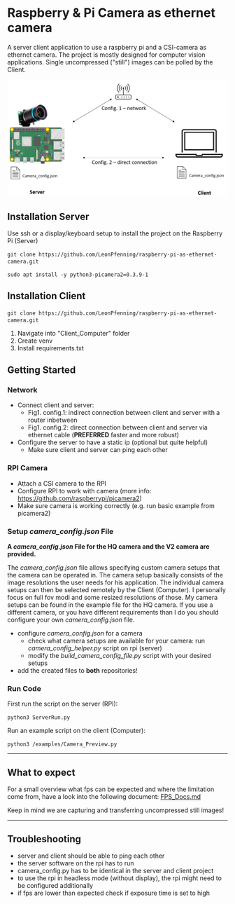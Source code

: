 # Raspberry & Pi Camera as ethernet camera
A server client application to use a raspberry pi and a CSI-camera as ethernet camera. The project is mostly designed for computer vision applications. Single uncompressed ("still") images can be polled by the Client.



![](Doc/Overview.png)

## Installation Server
Use ssh or a display/keyboard setup to install the project on the Raspberry Pi (Server)
```
git clone https://github.com/LeonPfenning/raspberry-pi-as-ethernet-camera.git
```

```
sudo apt install -y python3-picamera2=0.3.9-1
```

## Installation Client

```
git clone https://github.com/LeonPfenning/raspberry-pi-as-ethernet-camera.git
```
1. Navigate into "Client_Computer" folder
2. Create venv
3. Install requirements.txt

## Getting Started
### Network
- Connect client and server:
  - Fig1. config.1: indirect connection between client and server with a router inbetween
  - Fig1. config.2: direct connection between client and server via ethernet cable (**PREFERRED** faster and more robust)
- Configure the server to have a static ip (optional but quite helpful)
  - Make sure client and server can ping each other
  
### RPI Camera
- Attach a CSI camera to the RPI 
- Configure RPI to work with camera (more info: https://github.com/raspberrypi/picamera2)
- Make sure camera is working correctly (e.g. run basic example from picamera2)

### Setup _camera_config.json_ File
**A _camera_config.json_ File for the HQ camera and the V2 camera are provided.**

The _camera_config.json_ file allows specifying custom camera setups that the camera can be operated in.  The camera setup basically consists of the image resolutions the user needs for his application.
The individual camera setups can then be selected remotely by the Client (Computer).
I personally focus on full fov modi and some resized resolutions of those.
My camera setups can be found in the example file for the HQ camera. If you use a different camera, or you have different requirements than I do you should configure your own _camera_config.json_ file.
- configure _camera_config.json_ for a camera
  - check what camera setups are available for your camera: run _camera_config_helper.py_ script on rpi (server)
  - modify the _build_camera_config_file.py_ script with your desired setups
- add the created files to **both** repositories!

### Run Code
First run the script on the server (RPI):
```
python3 ServerRun.py
```

Run an example script on the client (Computer):
```
python3 /examples/Camera_Preview.py
```

___
## What to expect
For a small overview what fps can be expected and where the limitation come from, have a look into the following document:
[FPS_Docs.md](Doc%2FFPS_Docs.md)

Keep in mind we are capturing and transferring uncompressed still images!

___
## Troubleshooting
- server and client should be able to ping each other
- the server software on the rpi has to run
- camera_config.py has to be identical in the server and client project
- to use the rpi in headless mode (without display), the rpi might need to be configured additionally
- if fps are lower than expected check if exposure time is set to high
